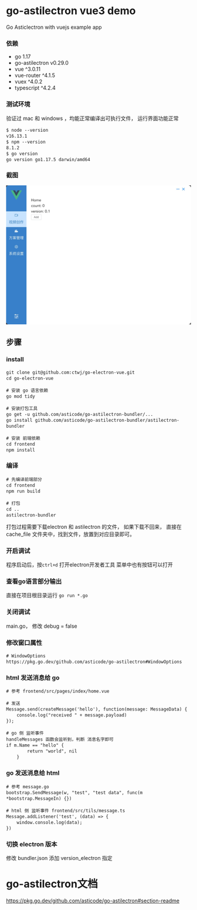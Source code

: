 # go-astilectron vue3 demo
Go Asticlectron with vuejs example app


### 依赖
- go 1.17
- go-astilectron v0.29.0
- vue ^3.0.11
- vue-router ^4.1.5
- vuex ^4.0.2
- typescript ^4.2.4

### 测试环境
验证过 mac 和 windows ，均能正常编译出可执行文件， 运行界面功能正常
```shell
$ node --version  
v16.13.1
$ npm --version 
8.1.2
$ go version  
go version go1.17.5 darwin/amd64
```

### 截图
![screenshots](screenshots/demo.jpg)

## 步骤

###  install
```
git clone git@github.com:ctwj/go-electron-vue.git
cd go-electron-vue

# 安装 go 语言依赖
go mod tidy

# 安装打包工具
go get -u github.com/asticode/go-astilectron-bundler/...
go install github.com/asticode/go-astilectron-bundler/astilectron-bundler

# 安装 前端依赖
cd frontend
npm install
```

### 编译
```
# 先编译前端部分
cd frontend 
npm run build

# 打包
cd ..
astilectron-bundler
```
打包过程需要下载electron 和 astilectron 的文件， 如果下载不回来， 
直接在 cache_file 文件夹中，找到文件，放置到对应目录即可。

### 开启调试 
程序启动后，按`ctrl+d` 打开electron开发者工具
菜单中也有按钮可以打开

### 查看go语言部分输出
直接在项目根目录运行 `go run *.go`

### 关闭调试
main.go， 修改 debug = false

### 修改窗口属性
```
# WindowOptions
https://pkg.go.dev/github.com/asticode/go-astilectron#WindowOptions
```

### html 发送消息给 go
```
# 参考 frontend/src/pages/index/home.vue

# 发送
Message.send(createMessage('hello'), function(message: MessageData) {
    console.log("received " + message.payload)
});

# go 侧 监听事件
handleMessages 函数会监听到，判断 消息名字即可
if m.Name == "hello" {
		return "world", nil
	}
```

### go 发送消息给  html
```
# 参考 message.go
bootstrap.SendMessage(w, "test", "test data", func(m *bootstrap.MessageIn) {})

# html 侧 监听事件 frontend/src/tils/message.ts
Message.addListener('test', (data) => {
    window.console.log(data);
})
```

### 切换 electron 版本
修改 bundler.json 添加 version_electron 指定

# go-astilectron文档
https://pkg.go.dev/github.com/asticode/go-astilectron#section-readme

